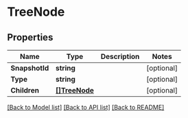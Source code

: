 # TreeNode

## Properties

Name | Type | Description | Notes
------------ | ------------- | ------------- | -------------
**SnapshotId** | **string** |  | [optional] 
**Type** | **string** |  | [optional] 
**Children** | [**[]TreeNode**](TreeNode.md) |  | [optional] 

[[Back to Model list]](../README.md#documentation-for-models) [[Back to API list]](../README.md#documentation-for-api-endpoints) [[Back to README]](../README.md)


